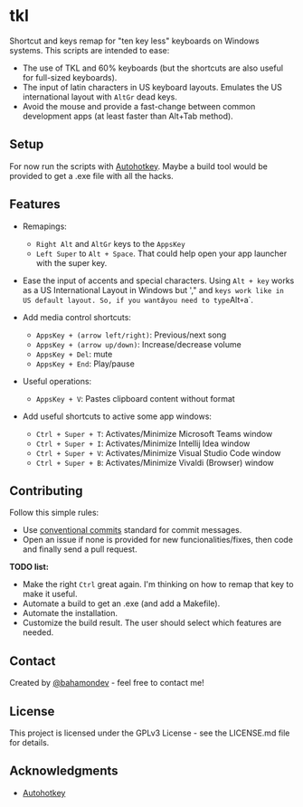 # tkl

Shortcut and keys remap for "ten key less" keyboards on Windows systems. This scripts are intended to ease: 
 * The use of TKL and 60% keyboards (but the shortcuts are also useful for full-sized keyboards).
 * The input of latin characters in US keyboard layouts. Emulates the US international layout with `AltGr` dead keys.
 * Avoid the mouse and provide a fast-change between common development apps (at least faster than Alt+Tab method).

## Setup

For now run the scripts with [Autohotkey](https://www.autohotkey.com). Maybe a build tool would be provided to get a .exe file with all the hacks.

## Features

  * Remapings:
    * `Right Alt` and `AltGr` keys to the `AppsKey`
    * `Left Super` to `Alt + Space`. That could help open your app launcher with the super key.
    
  * Ease the input of accents and special characters.
    Using `Alt + key` works as a US International Layout in Windows but '," and ` keys work like in US default layout. So, if you want `á` you need to type `Alt` + `a`.

  * Add media control shortcuts:
    * `AppsKey + (arrow left/right)`: Previous/next song
    * `AppsKey + (arrow up/down)`: Increase/decrease volume
    * `AppsKey + Del`: mute
    * `AppsKey + End`: Play/pause
    
  * Useful operations:
    * `AppsKey + V`: Pastes clipboard content without format
    
  * Add useful shortcuts to active some app windows:
    * `Ctrl + Super + T`: Activates/Minimize Microsoft Teams window
    * `Ctrl + Super + I`: Activates/Minimize Intellij Idea window
    * `Ctrl + Super + V`: Activates/Minimize Visual Studio Code window
    * `Ctrl + Super + B`: Activates/Minimize Vivaldi (Browser) window

## Contributing

Follow this simple rules:

 * Use [conventional commits](conventionalcommits.org) standard for commit messages.
 * Open an issue if none is provided for new funcionalities/fixes, then code and finally send a pull request.
 
**TODO list:**
 
 * Make the right `Ctrl` great again. I'm thinking on how to remap that key to make it useful.
 * Automate a build to get an .exe (and add a Makefile).
 * Automate the installation.
 * Customize the build result. The user should select which features are needed.

## Contact

Created by [@bahamondev](https://bahamonde.dev) - feel free to contact me!

## License

This project is licensed under the GPLv3 License - see the LICENSE.md file for details.

## Acknowledgments

 * [Autohotkey](https://www.autohotkey.com)
